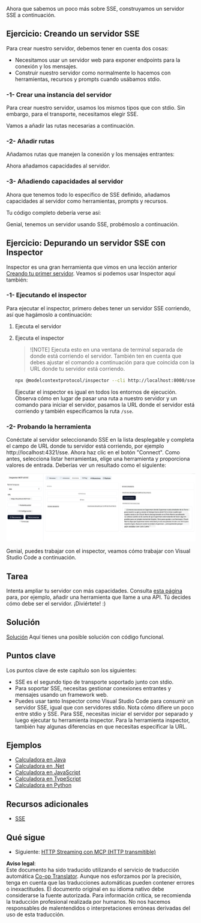 <!--
CO_OP_TRANSLATOR_METADATA:
{
  "original_hash": "d90ca3d326c48fab2ac0ebd3a9876f59",
  "translation_date": "2025-07-04T15:25:40+00:00",
  "source_file": "03-GettingStarted/05-sse-server/README.md",
  "language_code": "es"
}
-->
Ahora que sabemos un poco más sobre SSE, construyamos un servidor SSE a continuación.

## Ejercicio: Creando un servidor SSE

Para crear nuestro servidor, debemos tener en cuenta dos cosas:

- Necesitamos usar un servidor web para exponer endpoints para la conexión y los mensajes.
- Construir nuestro servidor como normalmente lo hacemos con herramientas, recursos y prompts cuando usábamos stdio.

### -1- Crear una instancia del servidor

Para crear nuestro servidor, usamos los mismos tipos que con stdio. Sin embargo, para el transporte, necesitamos elegir SSE.

Vamos a añadir las rutas necesarias a continuación.

### -2- Añadir rutas

Añadamos rutas que manejen la conexión y los mensajes entrantes:

Ahora añadamos capacidades al servidor.

### -3- Añadiendo capacidades al servidor

Ahora que tenemos todo lo específico de SSE definido, añadamos capacidades al servidor como herramientas, prompts y recursos.

Tu código completo debería verse así:

Genial, tenemos un servidor usando SSE, probémoslo a continuación.

## Ejercicio: Depurando un servidor SSE con Inspector

Inspector es una gran herramienta que vimos en una lección anterior [Creando tu primer servidor](/03-GettingStarted/01-first-server/README.md). Veamos si podemos usar Inspector aquí también:

### -1- Ejecutando el inspector

Para ejecutar el inspector, primero debes tener un servidor SSE corriendo, así que hagámoslo a continuación:

1. Ejecuta el servidor

1. Ejecuta el inspector

    > ![NOTE]
    > Ejecuta esto en una ventana de terminal separada de donde está corriendo el servidor. También ten en cuenta que debes ajustar el comando a continuación para que coincida con la URL donde tu servidor está corriendo.

    ```sh
    npx @modelcontextprotocol/inspector --cli http://localhost:8000/sse --method tools/list
    ```

    Ejecutar el inspector es igual en todos los entornos de ejecución. Observa cómo en lugar de pasar una ruta a nuestro servidor y un comando para iniciar el servidor, pasamos la URL donde el servidor está corriendo y también especificamos la ruta `/sse`.

### -2- Probando la herramienta

Conéctate al servidor seleccionando SSE en la lista desplegable y completa el campo de URL donde tu servidor está corriendo, por ejemplo http://localhost:4321/sse. Ahora haz clic en el botón "Connect". Como antes, selecciona listar herramientas, elige una herramienta y proporciona valores de entrada. Deberías ver un resultado como el siguiente:

![Servidor SSE corriendo en inspector](../../../../translated_images/sse-inspector.d86628cc597b8fae807a31d3d6837842f5f9ee1bcc6101013fa0c709c96029ad.es.png)

Genial, puedes trabajar con el inspector, veamos cómo trabajar con Visual Studio Code a continuación.

## Tarea

Intenta ampliar tu servidor con más capacidades. Consulta [esta página](https://api.chucknorris.io/) para, por ejemplo, añadir una herramienta que llame a una API. Tú decides cómo debe ser el servidor. ¡Diviértete! :)

## Solución

[Solución](./solution/README.md) Aquí tienes una posible solución con código funcional.

## Puntos clave

Los puntos clave de este capítulo son los siguientes:

- SSE es el segundo tipo de transporte soportado junto con stdio.
- Para soportar SSE, necesitas gestionar conexiones entrantes y mensajes usando un framework web.
- Puedes usar tanto Inspector como Visual Studio Code para consumir un servidor SSE, igual que con servidores stdio. Nota cómo difiere un poco entre stdio y SSE. Para SSE, necesitas iniciar el servidor por separado y luego ejecutar tu herramienta inspector. Para la herramienta inspector, también hay algunas diferencias en que necesitas especificar la URL.

## Ejemplos

- [Calculadora en Java](../samples/java/calculator/README.md)
- [Calculadora en .Net](../../../../03-GettingStarted/samples/csharp)
- [Calculadora en JavaScript](../samples/javascript/README.md)
- [Calculadora en TypeScript](../samples/typescript/README.md)
- [Calculadora en Python](../../../../03-GettingStarted/samples/python)

## Recursos adicionales

- [SSE](https://developer.mozilla.org/en-US/docs/Web/API/Server-sent_events)

## Qué sigue

- Siguiente: [HTTP Streaming con MCP (HTTP transmitible)](../06-http-streaming/README.md)

**Aviso legal**:  
Este documento ha sido traducido utilizando el servicio de traducción automática [Co-op Translator](https://github.com/Azure/co-op-translator). Aunque nos esforzamos por la precisión, tenga en cuenta que las traducciones automáticas pueden contener errores o inexactitudes. El documento original en su idioma nativo debe considerarse la fuente autorizada. Para información crítica, se recomienda la traducción profesional realizada por humanos. No nos hacemos responsables de malentendidos o interpretaciones erróneas derivadas del uso de esta traducción.